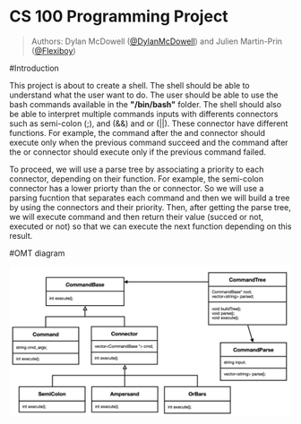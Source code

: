 # CS 100 Programming Project

> Authors: Dylan McDowell ([@DylanMcDowell](https://github.com/DylanMcDowell)) and Julien Martin-Prin ([@Flexiboy](https://github.com/Flexiboy))

#Introduction

This project is about to create a shell. The shell should be able to understand what the user want to do. The user should be able to use the bash commands available in the **"/bin/bash"** folder. The shell should also be able to interpret multiple commands inputs with differents connectors such as semi-colon (;), and (&&) and or (||). 
These connector have different functions. For example, the command after the and connector should execute only when the previous command succeed and the command after the or connector should execute only if the previous command failed.

To proceed, we will use a parse tree by associating a priority to each connector, depending on their function. For example, the semi-colon connector has a lower priorty than the or connector. So we will use a parsing fucntion that separates each command and then we will build a tree by using the connectors and their priority. Then, after getting the parse tree, we will execute command and then return their value (succed or not, executed or not) so that we can execute the next function depending on this result.

#OMT diagram

<img src="images/Screen_Shot_2019-10-28_at_17.15.23.png" with="1000">
